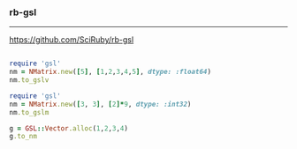 ### rb-gsl
---
https://github.com/SciRuby/rb-gsl
```

```

```ruby
require 'gsl'
nm = NMatrix.new([5], [1,2,3,4,5], dtype: :float64)
nm.to_gslv

require 'gsl'
nm = NMatrix.new([3, 3], [2]*9, dtype: :int32)
nm.to_gslm

g = GSL::Vector.alloc(1,2,3,4)
g.to_nm
```

```

```


